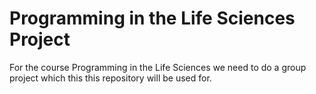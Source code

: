 # Programming in the Life Sciences Project
For the course Programming in the Life Sciences we need to do a group project which this this repository will be used for.
